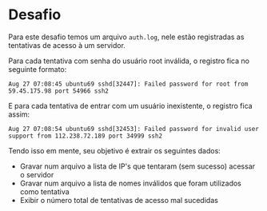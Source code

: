 # Desafio

Para este desafio temos um arquivo `auth.log`, nele estão registradas as
tentativas de acesso à um servidor.

Para cada tentativa com senha do usuário root inválida, o registro fica no
seguinte formato:
```
Aug 27 07:08:45 ubuntu69 sshd[32447]: Failed password for root from 59.45.175.98 port 54966 ssh2
```

E para cada tentativa de entrar com um usuário inexistente, o registro fica
assim:
```
Aug 27 07:08:54 ubuntu69 sshd[32453]: Failed password for invalid user support from 112.238.72.189 port 34999 ssh2
```

Tendo isso em mente, seu objetivo é extrair os seguintes dados:
* Gravar num arquivo a lista de IP's que tentaram (sem sucesso) acessar o servidor
* Gravar num arquivo a lista de nomes inválidos que foram utilizados como tentativa
* Exibir o número total de tentativas de acesso mal sucedidas

